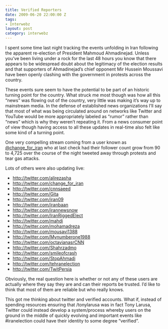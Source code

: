 ```yaml
---
title: Verified Reporters
date: 2009-06-20 22:00:00 Z
tags:
- Interwebz
layout: post
category: interwebz
---
```


I spent some time last night tracking the events unfolding in Iran following the apparent re-election of President Mahmoud Ahmadinejad. Unless you’ve been living under a rock for the last 48 hours you know that there appears to be widespread doubt about the legitimacy of the election results and that supporters of Ahmadinejad’s chief opponent Mir Hussein Moussavi have been openly clashing with the government in protests across the country.

These events sure seem to have the potential to be part of an historic turning point for the country. What struck me most though was how all this “news” was flowing out of the country, very little was making it’s way up to mainstream media. In the defense of established news organizations I’ll say that most of what was being circulated around on networks like Twitter and YouTube would be more appropriately labeled as “rumor” rather than “news” which is why they weren’t repeating it. From a news consumer point of view though having access to all these updates in real-time also felt like some kind of a turning point.

One very compelling stream coming from a user known as <a href="http://twitter.com/Change_for_Iran">@change_for_iran</a> who at last check had their follower count grow from 90 to 4,725 over the course of the night tweeted away through protests and tear gas attacks.

Lots of others were also updating live: 

<ul>
  <li><a href="http://twitter.com/alirezasha" rel="nofollow"></a><a href="http://twitter.com/alirezasha">http://twitter.com/alirezasha</a></li>
  <li><a href="http://twitter.com/Change_for_Iran" style="color: rgb(1, 121, 165); "></a><a href="http://twitter.com/change_for_iran">http://twitter.com/change_for_iran</a></li>
  <li><a href="http://twitter.com/cnnsaeed"></a><a href="http://twitter.com/cnnsaeed">http://twitter.com/cnnsaeed</a></li>
  <li><a href="http://twitter.com/Gita" rel="nofollow"></a><a href="http://twitter.com/Gita">http://twitter.com/Gita</a></li>
  <li><a href="http://twitter.com/iran09" rel="nofollow"></a><a href="http://twitter.com/iran09">http://twitter.com/iran09</a></li>
  <li><a href="http://twitter.com/iranbaan" rel="nofollow"></a><a href="http://twitter.com/iranbaan">http://twitter.com/iranbaan</a></li>
  <li><a href="http://twitter.com/IranNewsNow"></a><a href="http://twitter.com/irannewsnow">http://twitter.com/irannewsnow</a></li>
  <li><a href="http://twitter.com/IranRiggedElect" rel="nofollow"></a><a href="http://twitter.com/IranRiggedElect">http://twitter.com/IranRiggedElect</a></li>
  <li><a href="http://twitter.com/mahdi" rel="nofollow"></a><a href="http://twitter.com/mahdi">http://twitter.com/mahdi</a></li>
  <li><a href="http://twitter.com/mohamadreza" rel="nofollow"></a><a href="http://twitter.com/mohamadreza">http://twitter.com/mohamadreza</a></li>
  <li><a href="http://twitter.com/mousavi1388" rel="nofollow"></a><a href="http://twitter.com/mousavi1388">http://twitter.com/mousavi1388</a></li>
  <li><a href="http://twitter.com/Mynumberone1988" rel="nofollow"></a><a href="http://twitter.com/Mynumberone1988">http://twitter.com/Mynumberone1988</a></li>
  <li><a href="http://twitter.com/octavianasrCNN"></a><a href="http://twitter.com/octavianasrCNN">http://twitter.com/octavianasrCNN</a></li>
  <li><a href="http://twitter.com/Shahrzadmo" rel="nofollow"></a><a href="http://twitter.com/Shahrzadmo">http://twitter.com/Shahrzadmo</a></li>
  <li><a href="http://twitter.com/smileofcrash" rel="nofollow"></a><a href="http://twitter.com/smileofcrash">http://twitter.com/smileofcrash</a></li>
  <li><a href="http://twitter.com/StopAhmadi" rel="nofollow"></a><a href="http://twitter.com/StopAhmadi">http://twitter.com/StopAhmadi</a></li>
  <li><a href="http://twitter.com/tehranelection" rel="nofollow"></a><a href="http://twitter.com/tehranelection">http://twitter.com/tehranelection</a></li>
  <li><a href="http://twitter.com/TwitPersia" rel="nofollow"></a><a href="http://twitter.com/TwitPersia">http://twitter.com/TwitPersia</a></li>
</ul>Obviously, the real question here is whether or not any of these users are actually where they say they are and can their reports be trusted. I’d like to think that most of them are reliable but who really knows. 

This got me thinking about twitter and verified accounts. What if, instead of spending resources ensuring that /tonylarusa was in fact Tony Larusa, Twitter could instead develop a system/process whereby users on the ground in the middle of quickly evolving and important events like #iranelection could have their identity to some degree “verified”.  